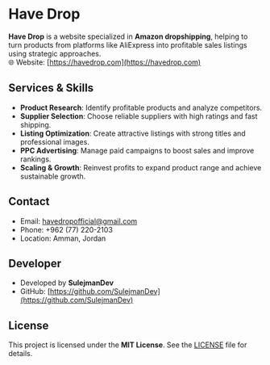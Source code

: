 # Have Drop

**Have Drop** is a website specialized in **Amazon dropshipping**, helping to turn products from platforms like AliExpress into profitable sales listings using strategic approaches.  
🌐 Website: [https://havedrop.com](https://havedrop.com)

## Services & Skills
- **Product Research**: Identify profitable products and analyze competitors.  
- **Supplier Selection**: Choose reliable suppliers with high ratings and fast shipping.  
- **Listing Optimization**: Create attractive listings with strong titles and professional images.  
- **PPC Advertising**: Manage paid campaigns to boost sales and improve rankings.  
- **Scaling & Growth**: Reinvest profits to expand product range and achieve sustainable growth.

## Contact
- Email: [havedropofficial@gmail.com](mailto:havedropofficial@gmail.com)  
- Phone: +962 (77) 220-2103  
- Location: Amman, Jordan  

## Developer
- Developed by **SulejmanDev**  
- GitHub: [https://github.com/SulejmanDev](https://github.com/SulejmanDev)

## License
This project is licensed under the **MIT License**. See the [LICENSE](LICENSE) file for details.
